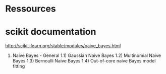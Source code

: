 # Ressources

# scikit documentation

http://scikit-learn.org/stable/modules/naive_bayes.html

1) Naive Bayes - General
1.1) Gaussian Naive Bayes
1.2) Multinomial Naive Bayes
1.3) Bernoulli Naive Bayes
1.4) Out-of-core naive Bayes model fitting


